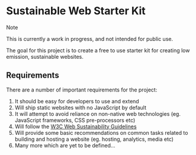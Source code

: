 # Sustainable Web Starter Kit

> [!NOTE]
> This is currently a work in progress, and not intended for public use.

The goal for this project is to create a free to use starter kit for creating low emission, sustainable websites.

## Requirements
There are a number of important requirements for the project:

1. It should be easy for developers to use and extend
2. Will ship static websites with no JavaScript by default
3. It will attempt to avoid reliance on non-native web technologies (eg. JavaScript frameworks, CSS pre-processors etc)
4. Will follow the [W3C Web Sustainability Guidelines](https://w3c.github.io/sustyweb/)
5. Will provide some basic recommendations on common tasks related to building and hosting a website (eg. hosting, analytics, media etc)
6. Many more which are yet to be defined...
